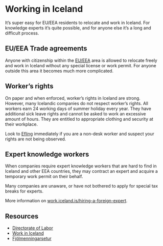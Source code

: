 # Working in Iceland

It’s super easy for EU/EEA residents to relocate and work in Iceland. For
knowledge experts it’s quite possible, and for anyone else it’s a long and
difficult process.

## EU/EEA Trade agreements

Anyone with citizenship within the
[EU/EEA](https://en.wikipedia.org/wiki/European_Economic_Area) area is allowed
to relocate freely and work in Iceland without any special license or work
permit. For anyone outside this area it becomes much more complicated.

## Worker’s rights

On paper and when enforced, worker’s rights in Iceland are strong. However,
many Icelandic companies do not respect worker’s rights. All workers earn 24
working days of summer holiday every year. They have additional sick leave
rights and cannot be asked to work an excessive amount of hours. They are
entitled to appropriate clothing and security at their workplace.

Look to [Efling](https://efling.is/?lang=en) immediately if you are a non-desk
worker and suspect your rights are not being observed.

## Expert knowledge workers

When companies require expert knowledge workers that are hard to find in Iceland and other EEA countries, they may contract an expert and acquire a temporary work permit on their behalf.

Many companies are unaware, or have not bothered to apply for special tax breaks for experts.

More information on [work.iceland.is/hiring-a-foreign-expert](https://work.iceland.is/hiring/hiring-a-foreign-expert).

## Resources

- [Directorate of Labor](https://www.vinnumalastofnun.is/en)
- [Work in Iceland](https://work.iceland.is/)
- [Fjölmenningarsetur](https://www.mcc.is)